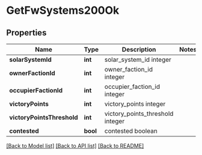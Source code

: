 # GetFwSystems200Ok

## Properties
Name | Type | Description | Notes
------------ | ------------- | ------------- | -------------
**solarSystemId** | **int** | solar_system_id integer | 
**ownerFactionId** | **int** | owner_faction_id integer | 
**occupierFactionId** | **int** | occupier_faction_id integer | 
**victoryPoints** | **int** | victory_points integer | 
**victoryPointsThreshold** | **int** | victory_points_threshold integer | 
**contested** | **bool** | contested boolean | 

[[Back to Model list]](../README.md#documentation-for-models) [[Back to API list]](../README.md#documentation-for-api-endpoints) [[Back to README]](../README.md)


